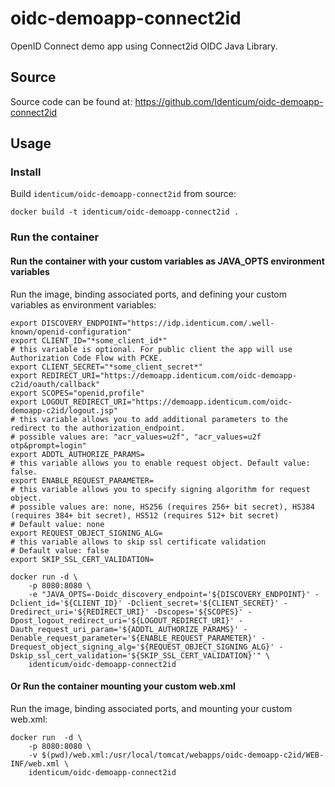 # oidc-demoapp-connect2id
OpenID Connect demo app using Connect2id OIDC Java Library.

## Source
Source code can be found at: https://github.com/Identicum/oidc-demoapp-connect2id

## Usage

### Install

Build `identicum/oidc-demoapp-connect2id` from source:

    docker build -t identicum/oidc-demoapp-connect2id .

### Run the container

#### Run the container with your custom variables as JAVA_OPTS environment variables

Run the image, binding associated ports, and defining your custom variables as environment variables:

    export DISCOVERY_ENDPOINT="https://idp.identicum.com/.well-known/openid-configuration"
    export CLIENT_ID="*some_client_id*"
    # this variable is optional. For public client the app will use Authorization Code Flow with PCKE.
    export CLIENT_SECRET="*some_client_secret*"
    export REDIRECT_URI="https://demoapp.identicum.com/oidc-demoapp-c2id/oauth/callback"
    export SCOPES="openid,profile"
    export LOGOUT_REDIRECT_URI="https://demoapp.identicum.com/oidc-demoapp-c2id/logout.jsp"
    # this variable allows you to add additional parameters to the redirect to the authorization_endpoint.
    # possible values are: "acr_values=u2f", "acr_values=u2f otp&prompt=login"
    export ADDTL_AUTHORIZE_PARAMS=
    # this variable allows you to enable request object. Default value: false.
    export ENABLE_REQUEST_PARAMETER=
    # this variable allows you to specify signing algorithm for request object. 
    # possible values are: none, HS256 (requires 256+ bit secret), HS384 (requires 384+ bit secret), HS512 (requires 512+ bit secret)
    # Default value: none
    export REQUEST_OBJECT_SIGNING_ALG=
    # this variable allows to skip ssl certificate validation
    # Default value: false
    export SKIP_SSL_CERT_VALIDATION=

    docker run -d \
        -p 8080:8080 \
        -e "JAVA_OPTS=-Doidc_discovery_endpoint='${DISCOVERY_ENDPOINT}' -Dclient_id='${CLIENT_ID}' -Dclient_secret='${CLIENT_SECRET}' -Dredirect_uri='${REDIRECT_URI}' -Dscopes='${SCOPES}' -Dpost_logout_redirect_uri='${LOGOUT_REDIRECT_URI}' -Dauth_request_uri_param='${ADDTL_AUTHORIZE_PARAMS}' -Denable_request_parameter='${ENABLE_REQUEST_PARAMETER}' -Drequest_object_signing_alg='${REQUEST_OBJECT_SIGNING_ALG}' -Dskip_ssl_cert_validation='${SKIP_SSL_CERT_VALIDATION}'" \
        identicum/oidc-demoapp-connect2id

#### Or Run the container mounting your custom web.xml

Run the image, binding associated ports, and mounting your custom web.xml:

    docker run  -d \
        -p 8080:8080 \
        -v $(pwd)/web.xml:/usr/local/tomcat/webapps/oidc-demoapp-c2id/WEB-INF/web.xml \
	    identicum/oidc-demoapp-connect2id
